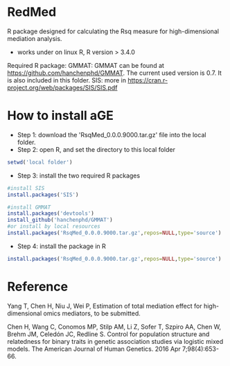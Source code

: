 # RedMed
R package designed for calculating the Rsq measure for high-dimensional mediation analysis. 
* works under on linux R, R version > 3.4.0

Required R package:
GMMAT: GMMAT can be found at https://github.com/hanchenphd/GMMAT. The current used version is 0.7. It is also included in this folder. 
SIS: more in https://cran.r-project.org/web/packages/SIS/SIS.pdf


# How to install aGE
* Step 1: download the 'RsqMed_0.0.0.9000.tar.gz' file into the local folder.
* Step 2: open R, and set the directory to this local folder 
 ```r
 setwd('local folder')
 ```
 
* Step 3: install the two required R packages
 ```r
 #install SIS
install.packages('SIS')

#install GMMAT
install.packages('devtools')
install_github('hanchenphd/GMMAT')
#or install by local resources
install.packages('RsqMed_0.0.0.9000.tar.gz',repos=NULL,type='source')
 ```
* Step 4: install the package in R
```r
install.packages('RsqMed_0.0.0.9000.tar.gz',repos=NULL,type='source')
```

# Reference
Yang T, Chen H, Niu J, Wei P, Estimation of total mediation effect for high-dimensional omics mediators, to be submitted.

Chen H, Wang C, Conomos MP, Stilp AM, Li Z, Sofer T, Szpiro AA, Chen W, Brehm JM, Celedón JC, Redline S. Control for population structure and relatedness for binary traits in genetic association studies via logistic mixed models. The American Journal of Human Genetics. 2016 Apr 7;98(4):653-66.
